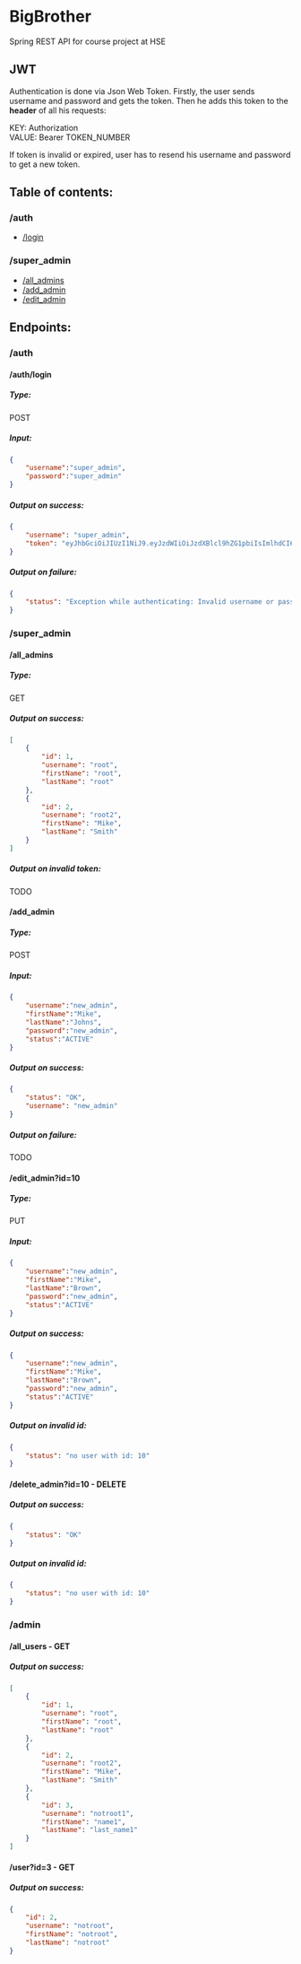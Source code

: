 # BigBrother

Spring REST API for course project at HSE

## JWT

Authentication is done via Json Web Token. Firstly, the user sends username and password and gets the token. Then he adds this token to the **header** of all his requests:

KEY: Authorization \
VALUE: Bearer TOKEN_NUMBER

If token is invalid or expired, user has to resend his username and password to get a new token.

## Table of contents:

### /auth

- [/login](#/auth/login)

### /super_admin

- [/all_admins](#/all_admin)
- [/add_admin](#/add_admin)
- [/edit_admin](#/edit_admin?id=10)

## Endpoints:

### /auth

#### /auth/login

##### Type:
POST

##### Input:

```json
{
    "username":"super_admin",
    "password":"super_admin"
}
```

##### Output on success:

```json
{
    "username": "super_admin",
    "token": "eyJhbGciOiJIUzI1NiJ9.eyJzdWIiOiJzdXBlcl9hZG1pbiIsImlhdCI6MTYxNzUzNDM5MywiZXhwIjoxNjE3NTM3OTkzfQ.Avxn1qGiazoXJ9yiZIG702meT76Ww26WNpEvhIs2JTc"
}
```

##### Output on failure:

```json
{
    "status": "Exception while authenticating: Invalid username or password"
}
```



### /super_admin

#### /all_admins

##### Type:
GET

##### Output on success:

```json
[
    {
        "id": 1,
        "username": "root",
        "firstName": "root",
        "lastName": "root"
    },
    {
        "id": 2,
        "username": "root2",
        "firstName": "Mike",
        "lastName": "Smith"
    }
]
```

##### Output on invalid token:

TODO


#### /add_admin

##### Type:
POST

##### Input:

```json
{
    "username":"new_admin",
    "firstName":"Mike",
    "lastName":"Johns",
    "password":"new_admin",
    "status":"ACTIVE"
}
```

##### Output on success:

```json
{
    "status": "OK",
    "username": "new_admin"
}
```

##### Output on failure:

TODO


#### /edit_admin?id=10

##### Type:
PUT

##### Input:

```json
{
    "username":"new_admin",
    "firstName":"Mike",
    "lastName":"Brown",
    "password":"new_admin",
    "status":"ACTIVE"
}
```

##### Output on success:

```json
{
    "username":"new_admin",
    "firstName":"Mike",
    "lastName":"Brown",
    "password":"new_admin",
    "status":"ACTIVE"
}
```

##### Output on invalid id:

```json
{
    "status": "no user with id: 10"
}
```


#### /delete_admin?id=10 - DELETE

##### Output on success:

```json
{
    "status": "OK"
}
```

##### Output on invalid id:

```json
{
    "status": "no user with id: 10"
}
```


### /admin

#### /all_users - GET

##### Output on success:

```json
[
    {
        "id": 1,
        "username": "root",
        "firstName": "root",
        "lastName": "root"
    },
    {
        "id": 2,
        "username": "root2",
        "firstName": "Mike",
        "lastName": "Smith"
    },
    {
        "id": 3,
        "username": "notroot1",
        "firstName": "name1",
        "lastName": "last_name1"
    }
]
```

#### /user?id=3 - GET

##### Output on success:

```json
{
    "id": 2,
    "username": "notroot",
    "firstName": "notroot",
    "lastName": "notroot"
}
```
